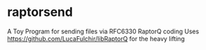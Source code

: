 # raptorsend
A Toy Program for sending files via RFC6330 RaptorQ coding
Uses https://github.com/LucaFulchir/libRaptorQ for the heavy lifting
